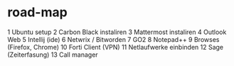 # road-map
1 Ubuntu setup
2 Carbon Black instaliren
3 Mattermost instaliren
4 Outlook Web 
5 Intellij (ide)
6 Netwrix / Bitworden
7 GO2
8 Notepad++
9 Browses (Firefox, Chrome)
10 Forti Client (VPN)
11 Netlaufwerke einbinden
12 Sage (Zeiterfasung)
13 Call manager
